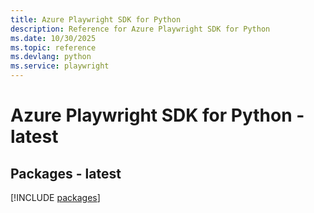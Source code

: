 ```yaml
---
title: Azure Playwright SDK for Python
description: Reference for Azure Playwright SDK for Python
ms.date: 10/30/2025
ms.topic: reference
ms.devlang: python
ms.service: playwright
---
```

# Azure Playwright SDK for Python - latest
## Packages - latest
[!INCLUDE [packages](playwright-index.md)]